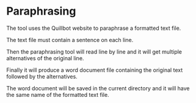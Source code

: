 # Paraphrasing
The tool uses the Quillbot website to paraphrase a formatted text file.

The text file must contain a sentence on each line.

Then the paraphrasing tool will read line by line and it will get multiple alternatives of the original line.

Finally it will produce a word document file containing the original text followed by the alternatives.

The word document will be saved in the current directory and it will have the same name of the formatted text file.
